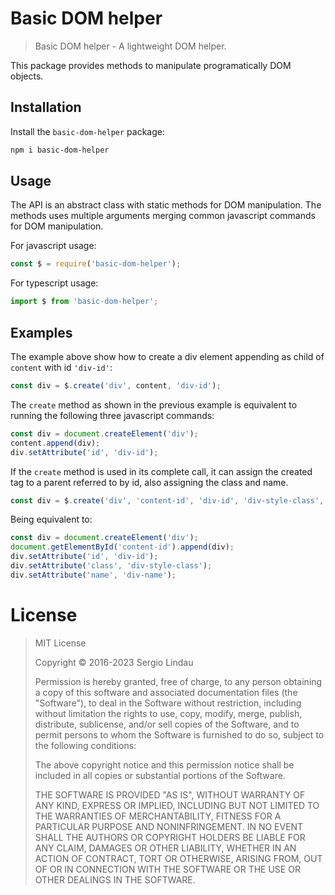 # Basic DOM helper

>Basic DOM helper - A lightweight DOM helper.

This package provides methods to manipulate programatically DOM objects.

## Installation

Install the `basic-dom-helper` package:

```bash
npm i basic-dom-helper
```

## Usage

The API is an abstract class with static methods for DOM manipulation. The
methods uses multiple arguments merging common javascript commands for DOM
manipulation.

For javascript usage:

```javascript
const $ = require('basic-dom-helper');
```

For typescript usage:

```typescript
import $ from 'basic-dom-helper';
```

## Examples

The example above show how to create a div element appending as child of
`content` with id `'div-id'`:

```typescript
const div = $.create('div', content, 'div-id');
```

The `create` method as shown in the previous example is equivalent to running
the following three javascript commands:

```javascript
const div = document.createElement('div');
content.append(div);
div.setAttribute('id', 'div-id');
```

If the `create` method is used in its complete call, it can assign the created
tag to a parent referred to by id, also assigning the class and name.

```typescript
const div = $.create('div', 'content-id', 'div-id', 'div-style-class', 'div-name');
```

Being equivalent to:

```javascript
const div = document.createElement('div');
document.getElementById('content-id').append(div);
div.setAttribute('id', 'div-id');
div.setAttribute('class', 'div-style-class');
div.setAttribute('name', 'div-name');
```


# License

>MIT License
>
>Copyright &copy; 2016-2023 Sergio Lindau
>
>Permission is hereby granted, free of charge, to any person obtaining a copy
>of this software and associated documentation files (the "Software"), to deal
>in the Software without restriction, including without limitation the rights
>to use, copy, modify, merge, publish, distribute, sublicense, and/or sell
>copies of the Software, and to permit persons to whom the Software is
>furnished to do so, subject to the following conditions:
>
>The above copyright notice and this permission notice shall be included in all
>copies or substantial portions of the Software.
>
>THE SOFTWARE IS PROVIDED "AS IS", WITHOUT WARRANTY OF ANY KIND, EXPRESS OR
>IMPLIED, INCLUDING BUT NOT LIMITED TO THE WARRANTIES OF MERCHANTABILITY,
>FITNESS FOR A PARTICULAR PURPOSE AND NONINFRINGEMENT. IN NO EVENT SHALL THE
>AUTHORS OR COPYRIGHT HOLDERS BE LIABLE FOR ANY CLAIM, DAMAGES OR OTHER
>LIABILITY, WHETHER IN AN ACTION OF CONTRACT, TORT OR OTHERWISE, ARISING FROM,
>OUT OF OR IN CONNECTION WITH THE SOFTWARE OR THE USE OR OTHER DEALINGS IN THE
>SOFTWARE.
